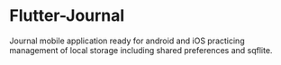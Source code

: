 # Flutter-Journal
Journal mobile application ready for android and iOS practicing management of local storage including shared preferences and sqflite.
